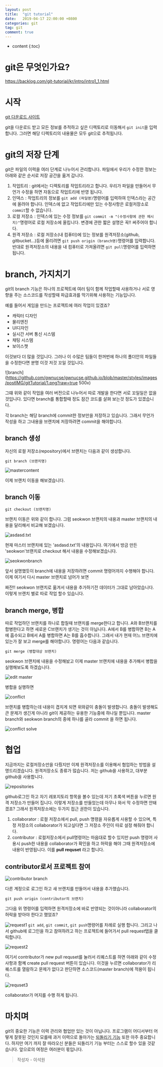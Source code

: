 ```yaml
---
layout: post
title:  "git tutorial"
date:   2019-04-17 22:00:00 +0800
categories: git
tag: git
comment: true
---
```


* content
{:toc}

# git은 무엇인가요?

https://backlog.com/git-tutorial/kr/intro/intro1_1.html

# 시작

[git 다운로드 사이트](https://git-scm.com/downloads)

git을 다운로드 받고 모든 정보를 추적하고 싶은 디렉토리로 이동해서 `git init`을 입력합니다. 그러면 해당 디렉토리의 내용물은 모두 git으로 추적됩니다.

# git의 저장 단계

git은 파일의 이력을 여러 단계로 나누어서 관리합니다. 파일에서 우리가 수정한 정보는 아래와 같은 순서로 저장 공간을 옮겨 갑니다.

1. 작업트리 : git에서는 디렉토리를 작업트리라고 합니다. 우리가 파일을 만들어서 무언가 수정을 하면 자동으로 작업트리에 반영 됩니다.
2. 인덱스 : 작업트리의 정보를 `git add (파일명)`명령어를 입력하여 인덱스라는 공간에 올려야 합니다. 인덱스에 없고 작업트리에만 있는 수정사항은 로컬저장소로 `commit`할 수 없습니다.
3. 로컬 저장소 : 인덱스에 있는 수정 정보를 `git commit -m "(수정사항에 관한 메시지)"`명령어로 로컬 저장소에 올립니다. 변경에 관한 짧은 설명은 꼭!! 써주어야 합니다.
4. 원격 저장소 : 로컬 저장소(내 컴퓨터)에 있는 정보를 원격저장소(github, gitbucket...)등에 올리려면 `git push origin (branch명)`명령어를 입력합니다. 반대로 원격저장소의 내용을 내 컴퓨터로 가져올려면 `git pull`명령어를 입력하면 됩니다.

# branch, 가지치기

git의 branch 기능은 하나의 프로젝트에 여러 팀이 함께 작업할때 사용하거나 서로 영향을 주는 소스코드를 작성할때 파급효과를 막기위해 사용하는 기능입니다.

예를 들어서 게임을 만드는 프로젝트에 여러 작업이 있겠죠?

- 캐릭터 디자인
- 물리엔진
- UI디자인
- 실시간 서버 통신 시스템
- 채팅 시스템
- 보이스챗

이것보다 더 많을 것입니다. 그러나 이 수많은 팀들이 한꺼번에 하나의 폴더안의 파일들을 수정한다면 분명 이것 저것 꼬일 것입니다.

![branch](https://github.com/gwnucse/gwnucse.github.io/blob/master/styles/images/postIMG/gitTutorial/1.png?raw=true 500x)

그떄 위와 같이 작업을 여러 버전으로 나누어서 따로 개발을 한다면 서로 꼬일일은 없을 것입니다. 있다면 branch를 통합할때 정도 잠간 코드를 살펴 보는것 정도가 있겠습니다.

각 branch는 해당 branch에 commit한 정보만을 저장하고 있습니다. 그래서 무언가 작성을 하고 그내용을 브랜치에 저장하려면 commit을 해야합니다.
## branch 생성

자신의 로컬 저장소(repository)에서 브랜치는 다음과 같이 생성합니다.

```
git branch (브랜치명)
```

![mastercontent](https://github.com/gwnucse/gwnucse.github.io/blob/master/styles/images/postIMG/gitTutorial/2.png?raw=true)

이제 브랜치 이동을 해보겠습니다.

## branch 이동
```
git checkout (브랜치명)
```
브랜치 이동은 위와 같이 합니다. 그럼 seokwon 브랜치의 내용과 master 브랜치의 내용을 달리해서 비교해 보겠습니다.

![asdasd.txt](https://github.com/gwnucse/gwnucse.github.io/blob/master/styles/images/postIMG/gitTutorial/3.png?raw=true)

현재 마스터 브랜치에 있는 'asdasd.txt'의 내용입니다. 여기에서 방금 만든 'seokwon'브랜치로 checkout 해서 내용을 수정해보겠습니다.

![seokwonbranch](https://github.com/gwnucse/gwnucse.github.io/blob/master/styles/images/postIMG/gitTutorial/4.png?raw=true)

앞서 설명했듯이 branch에 내용을 저장하려면 commit 명령어까지 수행해야 합니다. 이제 여기서 다시 master 브랜치로 넘어가 보면

짜잔!! seokwon 브랜치로 옮겨서 내용을 추가하기전 데이터가 그대로 남아았습니다. 이렇게 브랜치 별로 따로 작업 할수 있습니다.

## branch merge, 병합

따로 작업하던 브랜치를 하나로 합칠때 브랜치를 merge한다고 합니다. A와 B브랜치를 합병한다고 하면 새로운 C브랜치가 생기는 것이 아닙니다. A에서 B를 병합하면 B는 A에 흡수되고 B에서 A를 병합하면 A는 B를 흡수합니다. 그래서 내가 현재 어느 브랜치에 있는가 잘 보고 merge를 해야합니다. 명령어는 다음과 같습니다.     

```
git merge (병합대상 브랜치)
```

seokwon 브랜치에 내용을 수정해놨고 이제 master 브랜치에 내용을 추가해서 병합을 실행해보도록 하겠습니다.

![edit master](https://github.com/gwnucse/gwnucse.github.io/blob/master/styles/images/postIMG/gitTutorial/6.png?raw=true)

병합을 실행하면

![conflict](https://github.com/gwnucse/gwnucse.github.io/blob/master/styles/images/postIMG/gitTutorial/7.png?raw=true)

브랜치를 병합하는데 내용이 겹치게 되면 위와같이 충돌이 발생합니다. 충돌이 발생해도 큰 문제가 생긴게 아니라 git이 제공하는 유용한 기능중에 하나일 뿐입니다. master branch와 seokwon branch의 중에 하나를 골라  commit 을 하면 됩니다.

![conflict solve](https://github.com/gwnucse/gwnucse.github.io/blob/master/styles/images/postIMG/gitTutorial/8.png?raw=true)

# 협업

지금까지는 로컬저장소만을 다뤘지만 이제 원격저장소를 이용해서 협업하는 방법을 설명드리겠습니다. 원격저장소도 종류가 많습니다. 저는 github을 사용하고, 대부분 github을 사용합니다.

![repositories](https://github.com/gwnucse/gwnucse.github.io/blob/master/styles/images/postIMG/gitTutorial/9.png?raw=true)

github로그인 하고 자기 레포지토리 항목을 볼수 있는데 저기 초록색 버튼을 누르면 원격 저장소가 만들어 집니다. 이렇게 저장소를 만들었는데 아무나 와서 막 수정하면 안돼겠죠? 그래서 원격저장소에는 두가지 접근 권한이 있습니다.

1. collaborator : 로컬 저장소에서 pull, push 명령을 자유롭게 사용할 수 있으며, 특정 저장소의 collaborator가 되고싶다면 그 저장소 주인이 따로 설정 해줘야 합니다.
2. contributor : 로컬저장소에서 pull명령어는 마음대로 할수 있지만 push 명령어 사용시 push한 내용을 collaborator가 확인을 하고 허락을 해야 그때 원격저장소에 내용이 반영됩니다. 이를 **pull requset** 라고 합니다.

## contributor로서 프로젝트 참여

![contributor branch](https://github.com/gwnucse/gwnucse.github.io/blob/master/styles/images/postIMG/gitTutorial/10.png?raw=true)

다른 계정으로 로그인 하고 새 브랜치를 만들어서 내용을 추가했습니다.

```
git push origin (contributor의 브랜치)
```
그다음 위 명령어를 입력하면 원격저장소에 바로 반영되는 것이아니라 collaborator의 허락을 받아야 한다고 했었죠?

![request1](https://github.com/gwnucse/gwnucse.github.io/blob/master/styles/images/postIMG/gitTutorial/11.png?raw=true)
`git add`, `git commit`, `git push`명령어를 차례로 실행 합니다. 그리고 나서 github에 로그인을 하고 참여하려고 하는 프로젝트에 들어가서 pull request탭을 클릭합니다.

![request2](https://github.com/gwnucse/gwnucse.github.io/blob/master/styles/images/postIMG/gitTutorial/12.png?raw=true)

여기서 contributor가 new pull requset를 눌러서 리퀘스트를 하면 아래와 같이 수정 사항과 함꼐 create pull request 버튼이 있습니다. 이것을 누르면 collaborator가 리퀘스트를 열람하고 문제가 없다고 판단하면 소스코드(master branch)에 적용이 됩니다.

![requset3](https://github.com/gwnucse/gwnucse.github.io/blob/master/styles/images/postIMG/gitTutorial/14.png?raw=true)

collaborator가 머지를 수행 하게 됩니다.

# 마치며

git의 중요한 기능은 이력 관리와 협업만 있는 것이 아닙니다. 프로그램이 어디서부터 어떻게 잘못된 것인지 모를때 과거 이력으로 돌아가는 [되돌리기 기능](https://medium.com/nonamedeveloper/%EC%B4%88%EB%B3%B4%EC%9A%A9-git-%EB%90%98%EB%8F%8C%EB%A6%AC%EA%B8%B0-reset-revert-d572b4cb0bd5) 또한 아주 중요합니다. 하지만 여기 까지 잘 따라오신 분들은 되돌리기 기능 부터는 스스로 할수 있을 것같습니다. 앞으로의 여정은 여러분이 몫입니다.
> 작성자 - 이석원
